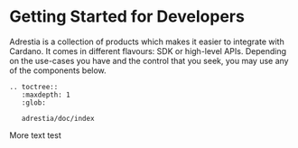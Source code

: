 Getting Started for Developers
==============================

Adrestia is a collection of products which makes it easier to integrate with Cardano. It comes in different flavours: SDK or high-level APIs. Depending on the use-cases you have and the control that you seek, you may use any of the components below.

```eval_rst
.. toctree::
   :maxdepth: 1
   :glob:

   adrestia/doc/index
```

More text test
